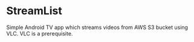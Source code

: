 # StreamList
Simple Android TV app which streams videos from AWS S3 bucket using VLC. VLC is a prerequisite.